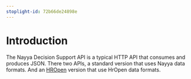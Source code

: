 ```yaml
---
stoplight-id: 72b66de24898e
---
```


# Introduction

The Nayya Decision Support API is a typical HTTP API that consumes and produces  JSON.  There two APIs, a standard version that uses Nayya data formats.  And an [HROpen](https://www.hropenstandards.org/) version that use HrOpen data formats.
